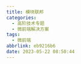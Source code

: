 ```yaml
---
title: 模块联邦
categories:
  - 高阶技术专题
  - 微前端解决方案
tags:
  - 微前端
abbrlink: eb9216b6
date: 2023-05-22 08:50:44
---
```



